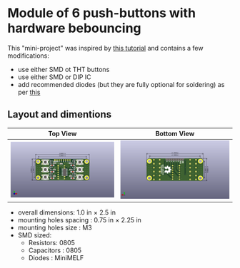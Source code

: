 # Module of 6 push-buttons with hardware bebouncing

This "mini-project" was inspired by [this tutorial](https://soldernerd.com/2014/11/12/switch-debouncing-using-74hc14/) and contains a few modifications:
- use either SMD ot THT buttons
- use either SMD or DIP IC
- add recommended diodes (but they are fully optional for soldering) as per [this](https://my.eng.utah.edu/~cs5780/debouncing.pdf)

## Layout and dimentions


| Top View	| Bottom View |
| ----- | ----- |
| ![Top](images/top.png) | ![Bottom](images/bottom.png) |

- overall dimensions: 1.0 in × 2.5 in
- mounting holes spacing : 0.75 in × 2.25 in
- mounting holes size : M3
- SMD sized:
	- Resistors: 0805
	- Capacitors : 0805
	- Diodes : MiniMELF